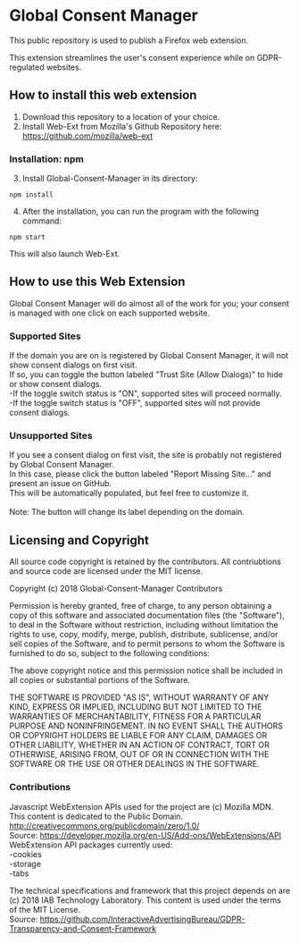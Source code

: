 # Global Consent Manager

 This public repository is used to publish a Firefox web extension.
 
 This extension streamlines the user's consent experience while on GDPR-regulated websites.<br />
 
 ## How to install this web extension
 
 1. Download this repository to a location of your choice.
 2. Install Web-Ext from Mozilla's Github Repository here: https://github.com/mozilla/web-ext
 
 ### Installation: npm
 
 3. Install Global-Consent-Manager in its directory:
 ```
 npm install
 ```
 4. After the installation, you can run the program with the following command:
 ```
 npm start
 ```
 This will also launch Web-Ext.
 
 ## How to use this Web Extension
 Global Consent Manager will do almost all of the work for you; your consent is managed with one click on each supported website.
 ### Supported Sites
 If the domain you are on is registered by Global Consent Manager, it will not show consent dialogs on first visit.<br /> 
 If so, you can toggle the button labeled "Trust Site (Allow Dialogs)" to hide or show consent dialogs. <br /> 
     -If the toggle switch status is "ON", supported sites will proceed normally.<br /> 
     -If the toggle switch status is "OFF", supported sites will not provide consent dialogs.<br /> 
 ### Unsupported Sites
 If you see a consent dialog on first visit, the site is probably not registered by Global Consent Manager.<br /> 
 In this case, please click the button labeled "Report Missing Site..." and present an issue on GitHub.<br />
 This will be automatically populated, but feel free to customize it.<br /> <br />
 Note: The button will change its label depending on the domain.<br />
 
 ## Licensing and Copyright
 
 All source code copyright is retained by the contributors. All contriubtions and source code are licensed under the MIT license. 
 
 Copyright (c) 2018 Global-Consent-Manager Contributors

 Permission is hereby granted, free of charge, to any person obtaining a copy of this software and associated documentation files (the "Software"), to deal in the Software without restriction, including without limitation the rights to use, copy, modify, merge, publish, distribute, sublicense, and/or sell copies of the Software, and to permit persons to whom the Software is furnished to do so, subject to the following conditions:

 The above copyright notice and this permission notice shall be included in all copies or substantial portions of the Software.

 THE SOFTWARE IS PROVIDED "AS IS", WITHOUT WARRANTY OF ANY KIND, EXPRESS OR IMPLIED, INCLUDING BUT NOT LIMITED TO THE WARRANTIES OF MERCHANTABILITY, FITNESS FOR A PARTICULAR PURPOSE AND NONINFRINGEMENT. IN NO EVENT SHALL THE AUTHORS OR COPYRIGHT HOLDERS BE LIABLE FOR ANY CLAIM, DAMAGES OR OTHER LIABILITY, WHETHER IN AN ACTION OF CONTRACT, TORT OR OTHERWISE, ARISING FROM, OUT OF OR IN CONNECTION WITH THE SOFTWARE OR THE USE OR OTHER DEALINGS IN THE SOFTWARE.
 
 ### Contributions
  
  Javascript WebExtension APIs used for the project are (c) Mozilla MDN.<br />
  This content is dedicated to the Public Domain.  http://creativecommons.org/publicdomain/zero/1.0/<br />
  Source: https://developer.mozilla.org/en-US/Add-ons/WebExtensions/API<br /> 
  WebExtension API packages currently used:<br />
   -cookies<br />
   -storage<br />
   -tabs
   
  The technical specifications and framework that this project depends on are (c) 2018 IAB Technology Laboratory.
  This content is used under the terms of the MIT License.<br /> 
  Source: https://github.com/InteractiveAdvertisingBureau/GDPR-Transparency-and-Consent-Framework
